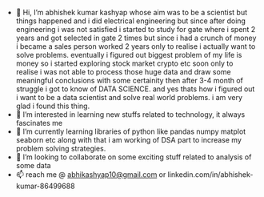 - 👋 Hi, I’m abhishek kumar kashyap whose aim was to be a scientist but things happened and i did electrical engineering but since after doing engineering i was not satisfied i started to study for gate where i spent 2 years and got selected in gate 2 times but since i had a crunch of money i became a sales person worked 2 years only to realise i actually want to solve problems. eventually i figured out biggest problem of my life is money so i started exploring stock market crypto etc soon only to realise i was not able to process those huge data and draw some meaningful conclusions with some certainity then after 3-4 month of struggle i got to know of DATA SCIENCE. and yes thats how i figured out i want to be a data scientist and solve real world problems. i am very glad i found this thing.
- 👀 I’m interested in learning new stuffs related to technology, it always fascinates me
- 🌱 I’m currently learning libraries of python like pandas numpy matplot seaborn etc along with that i am working of DSA part to increase my problem solving strategies.
- 💞️ I’m looking to collaborate on some exciting stuff related to analysis of some data
- 📫 reach me @ abhikashyap10@gmail.com or linkedin.com/in/abhishek-kumar-86499688

<!---
abhikashyap/abhikashyap is a ✨ special ✨ repository because its `README.md` (this file) appears on your GitHub profile.
You can click the Preview link to take a look at your changes.
--->
